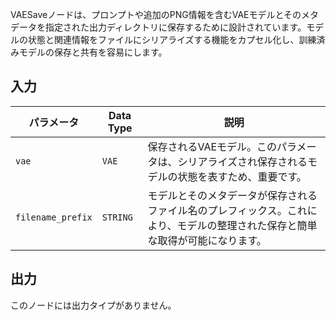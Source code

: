 
VAESaveノードは、プロンプトや追加のPNG情報を含むVAEモデルとそのメタデータを指定された出力ディレクトリに保存するために設計されています。モデルの状態と関連情報をファイルにシリアライズする機能をカプセル化し、訓練済みモデルの保存と共有を容易にします。

## 入力

| パラメータ | Data Type | 説明 |
|-----------|-------------|-------------|
| `vae`     | `VAE`       | 保存されるVAEモデル。このパラメータは、シリアライズされ保存されるモデルの状態を表すため、重要です。 |
| `filename_prefix` | `STRING` | モデルとそのメタデータが保存されるファイル名のプレフィックス。これにより、モデルの整理された保存と簡単な取得が可能になります。 |

## 出力

このノードには出力タイプがありません。

